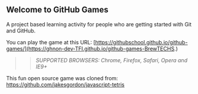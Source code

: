## Welcome to GitHub Games

A project based learning activity for people who are getting started with Git and GitHub.

You can play the game at this URL: [https://githubschool.github.io/github-games/](https://ghnon-dev-TFI.github.io/github-games-BrewTECHS.)

>> _*SUPPORTED BROWSERS*: Chrome, Firefox, Safari, Opera and IE9+_

This fun open source game was cloned from: https://github.com/jakesgordon/javascript-tetris
